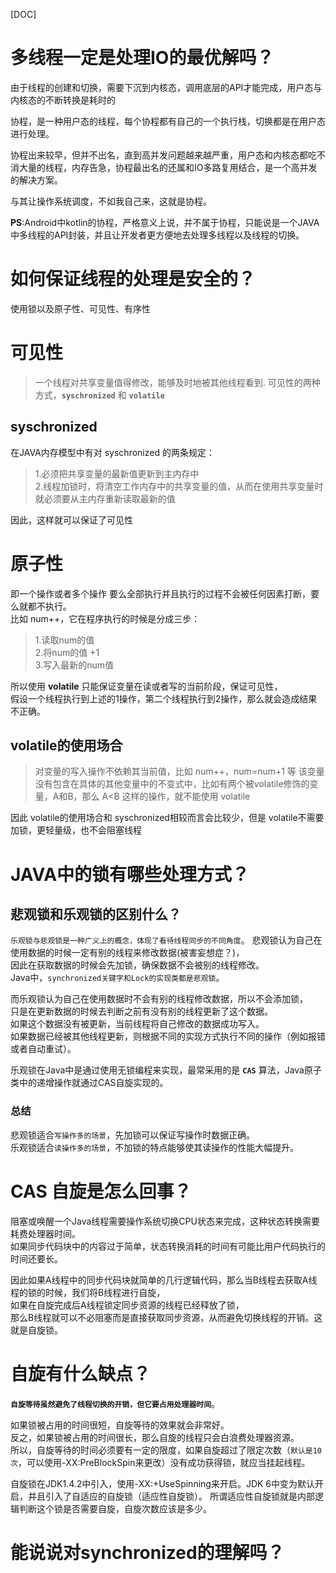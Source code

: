[DOC]

# 多线程一定是处理IO的最优解吗？
由于线程的创建和切换，需要下沉到内核态，调用底层的API才能完成，用户态与内核态的不断转换是耗时的



协程，是一种用户态的线程，每个协程都有自己的一个执行栈，切换都是在用户态进行处理。



协程出来较早，但并不出名，直到高并发问题越来越严重，用户态和内核态都吃不消大量的线程，内存告急，协程最出名的还属和IO多路复用结合，是一个高并发的解决方案。



与其让操作系统调度，不如我自己来，这就是协程。



**PS**:Android中kotlin的协程，严格意义上说，并不属于协程，只能说是一个JAVA中多线程的API封装，并且让开发者更方便地去处理多线程以及线程的切换。

# 如何保证线程的处理是安全的？

使用锁以及原子性、可见性、有序性

# 可见性
> 一个线程对共享变量值得修改，能够及时地被其他线程看到.
可见性的两种方式，**`syschronized`** 和 **`volatile`**
## syschronized
在JAVA内存模型中有对 syschronized 的两条规定：
>1.必须把共享变量的最新值更新到主内存中<br>
>2.线程加锁时，将清空工作内存中的共享变量的值，从而在使用共享变量时就必须要从主内存重新读取最新的值

因此，这样就可以保证了可见性

# 原子性
即一个操作或者多个操作 要么全部执行并且执行的过程不会被任何因素打断，要么就都不执行。<br>
比如 num++，它在程序执行的时候是分成三步：
>1.读取num的值<br>
>2.将num的值 +1<br>
>3.写入最新的num值<br>

所以使用 **volatile** 只能保证变量在读或者写的当前阶段，保证可见性，<br>
假设一个线程执行到上述的1操作，第二个线程执行到2操作，那么就会造成结果不正确。
## volatile的使用场合

>对变量的写入操作不依赖其当前值，比如 num++，num=num+1 等
>该变量没有包含在具体的其他变量中的不变式中，比如有两个被volatile修饰的变量，A和B，那么  A<B 这样的操作，就不能使用 volatile

因此 volatile的使用场合和 syschronized相较而言会比较少，但是 volatile不需要加锁，更轻量级，也不会阻塞线程

# JAVA中的锁有哪些处理方式？

## 悲观锁和乐观锁的区别什么？
`乐观锁与悲观锁是一种广义上的概念，体现了看待线程同步的不同角度`。
悲观锁认为自己在使用数据的时候一定有别的线程来修改数据(被害妄想症？)，<br>
因此在获取数据的时候会先加锁，确保数据不会被别的线程修改。<br>
Java中，`synchronized关键字和Lock的实现类都是悲观锁`。


而乐观锁认为自己在使用数据时不会有别的线程修改数据，所以不会添加锁，<br>
只是在更新数据的时候去判断之前有没有别的线程更新了这个数据。<br>
如果这个数据没有被更新，当前线程将自己修改的数据成功写入。<br>
如果数据已经被其他线程更新，则根据不同的实现方式执行不同的操作（例如报错或者自动重试）。


乐观锁在Java中是通过使用无锁编程来实现，最常采用的是 **`CAS`** 算法，Java原子类中的递增操作就通过CAS自旋实现的。

### 总结
悲观锁适合`写操作多的场景`，先加锁可以保证写操作时数据正确。<br>
乐观锁适合`读操作多的场景`，不加锁的特点能够使其读操作的性能大幅提升。

# CAS 自旋是怎么回事？
阻塞或唤醒一个Java线程需要操作系统切换CPU状态来完成，这种状态转换需要耗费处理器时间。<br>
如果同步代码块中的内容过于简单，状态转换消耗的时间有可能比用户代码执行的时间还要长。

因此如果A线程中的同步代码块就简单的几行逻辑代码，那么当B线程去获取A线程的锁的时候，我们将B线程进行自旋，<br>
如果在自旋完成后A线程锁定同步资源的线程已经释放了锁，<br> 
那么B线程就可以不必阻塞而是直接获取同步资源，从而避免切换线程的开销。这就是自旋锁。


# 自旋有什么缺点？
**`自旋等待虽然避免了线程切换的开销，但它要占用处理器时间`**。

如果锁被占用的时间很短，自旋等待的效果就会非常好。<br> 
反之，如果锁被占用的时间很长，那么自旋的线程只会白浪费处理器资源。<br> 
所以，自旋等待的时间必须要有一定的限度，如果自旋超过了限定次数（`默认是10次`，可以使用-XX:PreBlockSpin来更改）没有成功获得锁，就应当挂起线程。

自旋锁在JDK1.4.2中引入，使用-XX:+UseSpinning来开启。JDK 6中变为默认开启，并且引入了自适应的自旋锁（适应性自旋锁）。
所谓适应性自旋锁就是内部逻辑判断这个锁是否需要自旋，自旋次数应该是多少。

# 能说说对synchronized的理解吗？
